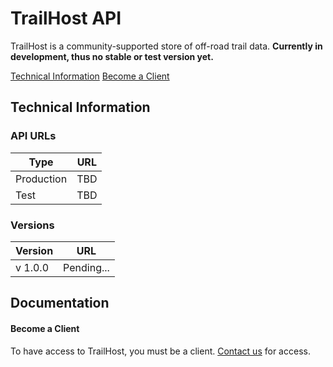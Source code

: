 # TrailHost API

TrailHost is a community-supported store of off-road trail data.
**Currently in development, thus no stable or test version yet.**

[Technical Information](#technical-information)
[Become a Client](#become-a-client)

## Technical Information
### API URLs

| Type | URL |
| ------ | ------ |
| Production | TBD |
| Test | TBD |

### Versions

| Version | URL |
| ----- | ------ |
| v 1.0.0 | Pending... |

## Documentation
#### Become a Client
To have access to TrailHost, you must be a client. [Contact us](mailto:shelby@shelbysolomon.net) for access.
